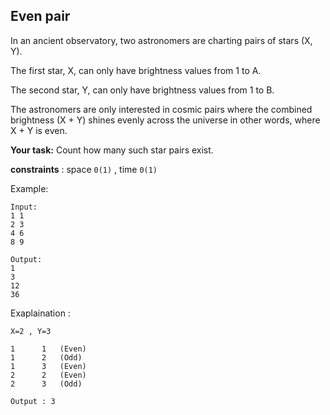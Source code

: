 ## Even pair

In an ancient observatory, two astronomers are charting pairs of stars (X, Y).

The first star, X, can only have brightness values from 1 to A.

The second star, Y, can only have brightness values from 1 to B.

The astronomers are only interested in cosmic pairs where the combined brightness (X + Y) shines evenly across the universe in other words, where X + Y is even.

**Your task:** Count how many such star pairs exist.

**constraints** : space `0(1)` , time `0(1)`

Example:
```
Input:
1 1
2 3
4 6
8 9
```

```
Output:
1
3
12
36
```

Exaplaination :
```
X=2 , Y=3

1      1   (Even)
1      2   (Odd)
1      3   (Even)
2      2   (Even)
2      3   (Odd)

Output : 3
```
